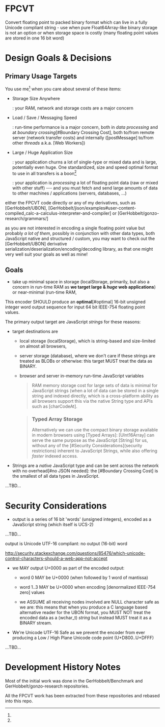 # FPCVT

Convert floating point to packed binary format which can live in a fully Unicode compliant string - use when pure Float64Array-like binary storage is not an option or when storage space is costly (many floating point values are stored in one 16 bit word)


# Design Goals & Decisions


## Primary Usage Targets

You use me[^1] when you care about several of these items:

+ Storage Size Anywhere

  : your RAM, network and storage costs are a major concern

+ Load / Save / Messaging Speed 

  : run-time performance is a major concern, both in *data processing* and at *boundary crossing*[#Boundary Crossing Cost],
    both to/from remote server (network transfer costs) and internally ([postMessage] to/from other *threads* a.k.a. [Web Workers]) 

+ Large / Huge Application Size

  : your application churns a lot of single-type or mixed data and is large, potentially even huge. One standardized,
    size and speed optimal format to use in all transfers is a boon[^2]     

  : your application is *processing* a lot of floating point data (raw or mixed with other stuff) --- and you must fetch
    and send large amounts of data to other machines / applications (servers, databases, ...) 



[^1]:
either the FPCVT code directly or any of my derivatives, such as 
[GerHobbelt/UBON], 
[GerHobbelt/jison/examples#user-content-compiled_calc-a-calculus-interpreter-and-compiler] or 
[GerHobbelt/gonzo-research/grammars/]

[^2]:
as you are not interested in encoding a single floating point value but probably *a lot of them*, possibly in 
conjunction with other data types, both JavaScript native and structured / custom, you may want to check out the
[GerHobbelt/UBON] derivative serialization/deserialization/encoding/decoding library, as that one might 
very well suit your goals as well as mine!




## Goals

+ take up minimal space in storage (localStorage, primarily, but also a concern in run-time RAM as **we target large & _huge_ web applications**) or near-minimal (run-time RAM, 

This encoder SHOULD produce an **optimal**[#optimal] 16-bit unsigned integer word output sequence for
input 64 bit IEEE-754 floating point values.

The primary output target are JavaScript *strings* for these reasons:

+ target destinations are 

  + local storage (localStorage), which is string-based and size-limited on almost all browsers,

  + server storage (database), where we don't care if these strings are treated as BLOBs or otherwise: this target MUST 
    treat the data as BINARY.

  + browser and server in-memory run-time JavaScript variables

    > RAM memory storage cost for large sets of data is 
    > minimal for JavaScript strings (when a lot of data 
    > can be stored in a single string and indexed directly, 
    > which is a cross-platform ability as all browsers support 
    > this via the native String type and APIs such as 
    > [charCodeAt].

    > ### Typed Array Storage
    >
    > Alternatively we can use the compact binary storage available
    > in modern browsers using [Typed Arrays]: [UInt16Array] can serve
    > the same purpose as the JavaScript [String] for us, without any
    > of the [#Security Considerations](security restrictions) inherent
    > to JavaScript Strings, while also offering *faster* indexed access. 

+ Strings are a *native* JavaScript type and can be sent across the network
  with no overhead[#no JSON needed]: the [#Boundary Crossing Cost] is the
  smallest of all data types in JavaScript.  


...TBD...








# Security Considerations


- output is a series of 16 bit 'words' (unsigned integers), encoded as a JavaScript string (which itself is UCS-2)


...TBD...




output is Unicode UTF-16 compliant: no output (16-bit) word 


http://security.stackexchange.com/questions/85476/which-unicode-control-characters-should-a-web-app-not-accept

- we MAY output U+0000 as part of the encoded output: 

  + word 0 MAY be U+0000 (when followed by 1 word of mantissa)

  + word 1..3 MAY be U+0000 when encoding [denormalized IEEE-754 zero] values

  + we ASSUME all receiving nodes involved are NULL character safe as we are: this means that
    when you produce a C language based alternative reader for the UBON format, you MUST NOT
    treat the encoded data as a (wchar_t) *string* but instead MUST treat it as a BINARY stream.

- We're Unicode UTF-16 Safe as we prevent the encoder from ever producing a Low / High Plane 
  Unicode code point (U+D800..U+DFFF)


...TBD...




# Development History Notes

Most of the initial work was done in the GerHobbelt/Benchmark and GerHobbelt/gonzo-research repositories.

All the FPCVT work has been extracted from these repositories and rebased into this repo.

